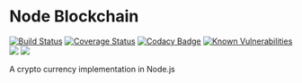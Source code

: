 # Node Blockchain

[![Build Status](https://travis-ci.org/ashokdey/node-blockchain.svg?branch=master)](https://travis-ci.org/ashokdey/node-blockchain)
[![Coverage Status](https://coveralls.io/repos/github/ashokdey/node-blockchain/badge.svg?branch=master)](https://coveralls.io/github/ashokdey/node-blockchain?branch=master)
[![Codacy Badge](https://api.codacy.com/project/badge/Grade/5ac6fb5db55849c087298196c905ee66)](https://app.codacy.com/app/ashokdey/node-blockchain?utm_source=github.com&utm_medium=referral&utm_content=ashokdey/node-blockchain&utm_campaign=Badge_Grade_Dashboard)
[![Known Vulnerabilities](https://snyk.io/test/github/ashokdey/node-blockchain/badge.svg?targetFile=package.json)](https://snyk.io/test/github/ashokdey/node-blockchain?targetFile=package.json)
[![](https://img.shields.io/github/contributors/ashokdey/node-blockchain.svg)](https://img.shields.io/github/contributors/ashokdey/node-blockchain.svg)
[![](https://img.shields.io/github/license/ashokdey/node-blockchain.svg)](https://img.shields.io/github/license/ashokdey/node-blockchain.svg)

A crypto currency implementation in Node.js
